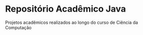 # Repositório Acadêmico Java
Projetos acadêmicos realizados ao longo do curso de Ciência da Computação
